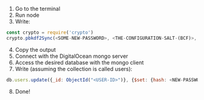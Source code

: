 1. Go to the terminal
2. Run node
3. Write:
```js
const crypto = require('crypto')
crypto.pbkdf2Sync(<SOME-NEW-PASSWORD>, <THE-CONFIGURATION-SALT-(BCF)>, 1000, 64, "sha1").toString("hex")
```
4. Copy the output
5. Connect with the DigitalOcean mongo server
6. Access the desired database with the mongo client
7. Write (assuming the collection is called users):
```js
db.users.update({_id: ObjectId("<USER-ID>")}, {$set: {hash: <NEW-PASSWORD>}})
```
8. Done!
